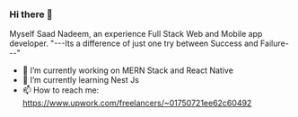 ### Hi there 👋
Myself Saad Nadeem, an experience Full Stack Web and Mobile app developer.
"---Its a difference of just one try between Success and Failure---"

- 🔭 I’m currently working on MERN Stack and React Native
- 🌱 I’m currently learning Nest Js
- 📫 How to reach me: https://www.upwork.com/freelancers/~01750721ee62c60492

<!--
**Saad724/Saad724** is a ✨ _special_ ✨ repository because its `README.md` (this file) appears on your GitHub profile.

Here are some ideas to get you started:

- 🔭 I’m currently working on ...
- 🌱 I’m currently learning ...
- 👯 I’m looking to collaborate on ...
- 🤔 I’m looking for help with ...
- 💬 Ask me about ...
- 📫 How to reach me: ...
- 😄 Pronouns: ...
- ⚡ Fun fact: ...
-->
